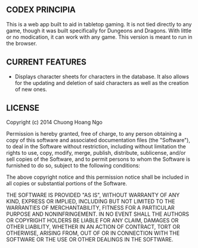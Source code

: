 CODEX PRINCIPIA
---------------
This is a web app built to aid in tabletop gaming.  It is not tied directly
to any game, though it was built specifically for Dungeons and Dragons.
With little or no modication, it can work with any game.  This version is
meant to run in the browser.

CURRENT FEATURES
----------------
- Displays character sheets for characters in the database.  It also allows
for the updating and deletion of said characters as well as the creation of
new ones.

LICENSE
-------

Copyright (c) 2014 Chuong Hoang Ngo

Permission is hereby granted, free of charge, to any person obtaining a copy
of this software and associated documentation files (the "Software"), to deal
in the Software without restriction, including without limitation the rights
to use, copy, modify, merge, publish, distribute, sublicense, and/or sell
copies of the Software, and to permit persons to whom the Software is
furnished to do so, subject to the following conditions:

The above copyright notice and this permission notice shall be included in all
copies or substantial portions of the Software.

THE SOFTWARE IS PROVIDED "AS IS", WITHOUT WARRANTY OF ANY KIND, EXPRESS OR
IMPLIED, INCLUDING BUT NOT LIMITED TO THE WARRANTIES OF MERCHANTABILITY,
FITNESS FOR A PARTICULAR PURPOSE AND NONINFRINGEMENT. IN NO EVENT SHALL THE
AUTHORS OR COPYRIGHT HOLDERS BE LIABLE FOR ANY CLAIM, DAMAGES OR OTHER
LIABILITY, WHETHER IN AN ACTION OF CONTRACT, TORT OR OTHERWISE, ARISING FROM,
OUT OF OR IN CONNECTION WITH THE SOFTWARE OR THE USE OR OTHER DEALINGS IN THE
SOFTWARE.

